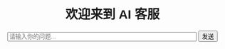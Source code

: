 <!DOCTYPE html>
<html>
<head>
  <title>AI 聊天客服</title>
  <style>
    body { font-family: sans-serif; text-align: center; padding: 40px; }
    #response { margin-top: 20px; white-space: pre-wrap; }
  </style>
</head>
<body>
  <h1>欢迎来到 AI 客服</h1>
  <input id="question" type="text" placeholder="请输入你的问题..." size="50">
  <button onclick="ask()">发送</button>
  <div id="response"></div>

  <script>
    async function ask() {
      const question = document.getElementById('question').value;
      const responseDiv = document.getElementById('response');
      responseDiv.innerText = "思考中...";

      const apiKey = "sk-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"; // <== 把这里换成你自己的

      const response = await fetch("https://api.openai.com/v1/chat/completions", {
        method: "POST",
        headers: {
          "Content-Type": "application/json",
          "Authorization": `Bearer ${apiKey}`
        },
        body: JSON.stringify({
          model: "gpt-3.5-turbo",
          messages: [{ role: "user", content: question }]
        })
      });

      const data = await response.json();
      responseDiv.innerText = data.choices?.[0]?.message?.content || "出错了";
    }
  </script>
</body>
</html>
